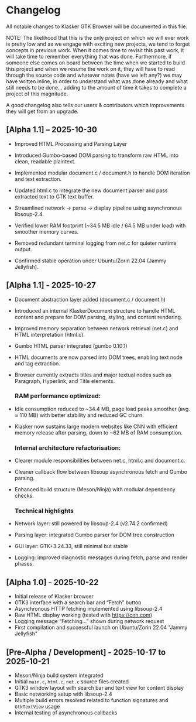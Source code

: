 # Changelog

All notable changes to Klasker GTK Browser will be documented in this file.

NOTE: The likelihood that this is the only project on which we will ever work is pretty low and as we engage with exciting new projects, we tend to forget concepts in previous work. When it comes time to revisit this past work, it will take time to remember everything that was done. Furthermore, if someone else comes on board between the time when we started to build this project and when we resume the work on it, they will have to read through the source code and whatever notes (have we left any?) we may have written inline, in order to understand what was done already and what still needs to be done... adding to the amount of time it takes to complete a project of this magnitude.

A good changelog also tells our users & contributors which improvements they will get from an upgrade.



## [Alpha 1.1] – 2025-10-30

- Improved HTML Processing and Parsing Layer
- Introduced Gumbo-based DOM parsing to transform raw HTML into clean, readable plaintext.
- Implemented modular document.c / document.h to handle DOM iteration and text extraction.
- Updated html.c to integrate the new document parser and pass extracted text to GTK text buffer.

- Streamlined network → parse → display pipeline using asynchronous libsoup-2.4.

- Verified lower RAM footprint (~34.5 MB idle / 64.5 MB under load) with smoother memory curves.
- Removed redundant terminal logging from net.c for quieter runtime output.
- Confirmed stable operation under Ubuntu/Zorin 22.04 (Jammy Jellyfish).

## [Alpha 1.1] - 2025-10-27

- Document abstraction layer added (document.c / document.h)
- Introduced an internal KlaskerDocument structure to handle HTML content and prepare for DOM parsing, styling, and content rendering.
- Improved memory separation between network retrieval (net.c) and HTML interpretation (html.c).

- Gumbo HTML parser integrated (gumbo 0.10.1)
- HTML documents are now parsed into DOM trees, enabling text node and tag extraction.
- Browser currently extracts titles and major textual nodes such as Paragraph, Hyperlink, and Title elements.

  ### RAM performance optimized:
- Idle consumption reduced to ~34.4 MB, page load peaks smoother (avg. ≈ 110 MB) with better stability and reduced GC churn.
- Klasker now sustains large modern websites like CNN with efficient memory release after parsing, down to ~62 MB of RAM consumption.

  ### Internal architecture refactorisation:
- Clearer module responsibilities between net.c, html.c and document.c.
- Cleaner callback flow between libsoup asynchronous fetch and Gumbo parsing.
- Enhanced build structure (Meson/Ninja) with modular dependency checks.

  ### Technical highlights
- Network layer: still powered by libsoup-2.4 (v2.74.2 confirmed)
- Parsing layer: integrated Gumbo parser for DOM tree construction
- GUI layer: GTK+3.24.33, still minimal but stable
- Logging: improved diagnostic messages during fetch, parse and render phases.

## [Alpha 1.0] - 2025-10-22

- Initial release of Klasker browser
- GTK3 interface with a search bar and “Fetch” button
- Asynchronous HTTP fetching implemented using libsoup-2.4
- Raw HTML display working (tested with https://cnn.com)
- Logging message “Fetching...” shown during network request
- First compilation and successful launch on Ubuntu/Zorin 22.04 "Jammy Jellyfish"

## [Pre-Alpha / Development] - 2025-10-17 to 2025-10-21

- Meson/Ninja build system integrated
- Initial `main.c`, `html.c`, `net.c` source files created
- GTK3 window layout with search bar and text view for content display
- Basic networking setup with libsoup-2.4
- Multiple build errors resolved related to function signatures and `GtkTextView` usage
- Internal testing of asynchronous callbacks
